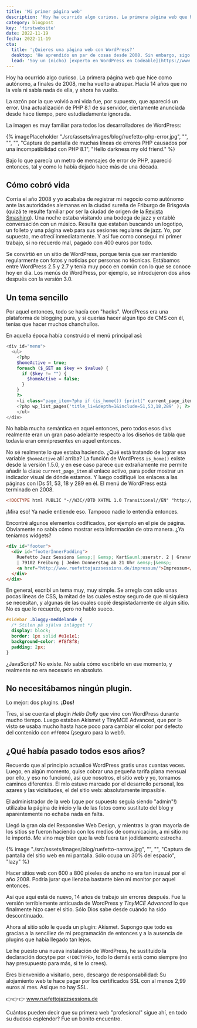 ```yaml
---
title: 'Mi primer página web'
description: 'Hoy ha ocurrido algo curioso. La primera página web que hice como autónoma, a finales de 2008, me ha vuelto a atrapar. Hacía 14 años que no la veía ni sabía nada de ella, y ahora ha vuelto.'
category: blogpost
key: 'firstwebsite'
date: 2022-11-19
fecha: 2022-11-19
cta:
  title: '¿Quieres una página web con WordPress?'
  desktop: 'He aprendido un par de cosas desde 2008. Sin embargo, sigo haciendo páginas web que son bastante sencillos y duraderos.'
  lead: 'Soy un (nicho) [experto en WordPress en Codeable](https://www.codeable.io/developers/lene-saile/). Si quieres una página de WordPress hecho a medida, seguro y con buen rendimiento, considera trabajar conmigo.'
---
```


Hoy ha ocurrido algo curioso. La primera página web que hice como autónomo, a finales de 2008, me ha vuelto a atrapar. Hacía 14 años que no la veía ni sabía nada de ella, y ahora ha vuelto.

La razón por la que volvió a mi vida fue, por supuesto, que apareció un error. Una actualización de PHP 8.1 de su servidor, ciertamente anunciada desde hace tiempo, pero estudiadamente ignorada.

La imagen es muy familiar para todos los desarrolladores de WordPress:

{% imagePlaceholder "./src/assets/images/blog/ruefetto-php-error.jpg", "", "", "", "Captura de pantalla de muchas líneas de errores PHP causados por una incompatibilidad con PHP 8.1", "Hello darkness my old friend." %}

Bajo lo que parecía un metro de mensajes de error de PHP, apareció entonces, tal y como lo había dejado hace más de una década.

## Cómo cobró vida

Corría el año 2008 y yo acababa de registrar mi negocio como autónomo ante las autoridades alemanas en la ciudad sureña de Friburgo de Brisgovia (quizá te resulte familiar por ser la ciudad de origen de la [Revista Smashing](https://www.smashingmagazine.com/)). Una noche estaba visitando una bodega de jazz y entablé conversación con un músico. Resulta que estaban buscando un logotipo, un folleto y una página web para sus sesiones regulares de jazz. Yo, por supuesto, me ofrecí inmediatamente. Y así fue como conseguí mi primer trabajo, si no recuerdo mal, pagado con 400 euros por todo.

Se convirtió en un sitio de WordPress, porque tenía que ser mantenido regularmente con fotos y noticias por personas no técnicas. Estábamos entre WordPress 2.5 y 2.7 y tenía muy poco en común con lo que se conoce hoy en día. Los menús de WordPress, por ejemplo, se introdujeron dos años después con la versión 3.0.

## Un tema sencillo

Por aquel entonces, todo se hacía con "hacks". WordPress era una plataforma de blogging pura, y si querías hacer algún tipo de CMS con él, tenías que hacer muchos chanchullos.

En aquella época había construido el menú principal así:

```php
<div id="menu">
  <ul>
    <?php
    $homeActive = true;
    foreach ($_GET as $key => $value) {
      if ($key != "") {
        $homeActive = false;
      }
    }
    ?>
    <li class="page_item<?php if (is_home()) {print(" current_page_item");} ?>"><a href="<?php echo get_option('home'); ?>" title="Home" id="subitemmenu0">Home</a></li>
    <?php wp_list_pages('title_li=&depth=1&include=51,53,18,289' ); ?>
    </ul>
</div>
```

No había mucha semántica en aquel entonces, pero todos esos divs realmente eran un gran paso adelante respecto a los diseños de tabla que todavía eran omnipresentes en aquel entonces.

No sé realmente lo que estaba haciendo. ¿Qué está tratando de lograr esa variable `$homeActive` allí arriba? La función de WordPress `is_home()` existe desde la versión 1.5.0, y en ese caso parece que extrañamente me permite añadir la clase `current_page_item` al enlace activo, para poder mostrar un indicador visual de dónde estamos. Y luego codifiqué los enlaces a las páginas con IDs 51, 53, 18 y 289 en él. El menú de WordPress está terminado en 2008.

```html
<!DOCTYPE html PUBLIC "-//W3C//DTD XHTML 1.0 Transitional//EN" "http://www.w3.org/TR/xhtml1/DTD/xhtml1-transitional.dtd">
```

¡Mira eso! Ya nadie entiende eso. Tampoco nadie lo entendía entonces.

Encontré algunos elementos codificados, por ejemplo en el pie de página. Obviamente no sabía cómo mostrar esta información de otra manera. ¿Ya teníamos widgets?

```html
<div id="footer">
  <div id="footerInnerPadding">
    Ruefetto Jazz Sessions &emsp;| &emsp; Kart&auml;userstr. 2 | Granatg&auml;&szlig;le 3
    | 79102 Freiburg | Jeden Donnerstag ab 21 Uhr &emsp;|&emsp;
    <a href="http://www.ruefettojazzsessions.de/impressum/">Impressum</a>
  </div>
</div>
```

En general, escribí un tema muy, muy simple. Se arregla con sólo unas pocas líneas de CSS, la mitad de las cuales estoy seguro de que ni siquiera se necesitan, y algunas de las cuales copié despistadamente de algún sitio. No es que lo recuerde, pero no hablo sueco.

```css
#sidebar .bloggy-meddelande {
  /* Stilen på själva inlägget */
  display: block;
  border: 1px solid #e1e1e1;
  background-color: #f8f8f8;
  padding: 2px;
}
```

¿JavaScript? No existe. No sabía cómo escribirlo en ese momento, y realmente no era necesario en absoluto.

## No necesitábamos ningún plugin.

Lo mejor: dos plugins. **¡Dos!**

Tres, si se cuenta el plugin _Hello Dolly_ que vino con WordPress durante mucho tiempo. Luego estaban Akismet y TinyMCE Advanced, que por lo visto se usaba mucho hasta hace poco para cambiar el color por defecto del contenido con `#ff0004` (¡seguro para la web!).

## ¿Qué había pasado todos esos años?

Recuerdo que al principio actualicé WordPress gratis unas cuantas veces. Luego, en algún momento, quise cobrar una pequeña tarifa plana mensual por ello, y eso no funcionó, así que nosotros, el sitio web y yo, tomamos caminos diferentes. El mío estuvo marcado por el desarrollo personal, los azares y las vicisitudes, el del sitio web: absolutamente impasible.

El administrador de la web (¡que por supuesto seguía siendo "admin"!) utilizaba la página de inicio y la de las fotos como sustituto del blog y aparentemente no echaba nada en falta.

Llegó la gran ola del Responsive Web Design, y mientras la gran mayoría de los sitios se fueron haciendo con los medios de comunicación, a mi sitio no le importó. Me vino muy bien que la web fuera tan jodidamente estrecha.

{% image "./src/assets/images/blog/ruefetto-narrow.jpg", "", "", "Captura de pantalla del sitio web en mi pantalla. Sólo ocupa un 30% del espacio", "lazy" %}

Hacer sitios web con 600 a 800 píxeles de ancho no era tan inusual por el año 2008. Podría jurar que llenaba bastante bien mi monitor por aquel entonces.

Así que aquí está de nuevo, 14 años de trabajo sin errores después. Fue la versión terriblemente anticuada de WordPress y _TinyMCE Advanced_ lo que finalmente hizo caer el sitio. Sólo Dios sabe desde cuándo ha sido descontinuado.

Ahora al sitio sólo le queda un plugin: Akismet. Supongo que todo es gracias a la sencillez de mi programación de entonces y a la ausencia de plugins que había llegado tan lejos.

Le he puesto una nueva instalación de WordPress, he sustituido la declaración docytpe por `<!DOCTYPE>`, todo lo demás está como siempre (no hay presupuesto para más, si te lo crees).

Eres bienvenido a visitarlo, pero, descargo de responsabilidad: Su alojamiento web te hace pagar por los certificados SSL con al menos 2,99 euros al mes. Así que no hay SSL.

👉👉👉 www.ruefettojazzsessions.de

Cuántos pueden decir que su primera web "profesional" sigue ahí, en todo su dudoso esplendor? Fue un bonito encuentro.

